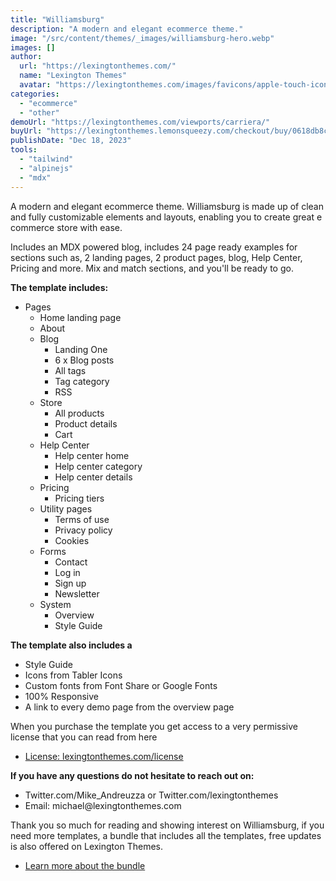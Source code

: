 ```yaml
---
title: "Williamsburg"
description: "A modern and elegant ecommerce theme."
image: "/src/content/themes/_images/williamsburg-hero.webp"
images: []
author:
  url: "https://lexingtonthemes.com/"
  name: "Lexington Themes"
  avatar: "https://lexingtonthemes.com/images/favicons/apple-touch-icon.png"
categories:
  - "ecommerce"
  - "other"
demoUrl: "https://lexingtonthemes.com/viewports/carriera/"
buyUrl: "https://lexingtonthemes.lemonsqueezy.com/checkout/buy/0618db8c-ffa9-43da-a152-eb4b744716d6"
publishDate: "Dec 18, 2023"
tools:
  - "tailwind"
  - "alpinejs"
  - "mdx"
---
```


<p>A modern and elegant ecommerce theme. Williamsburg is made up of clean and fully customizable elements and layouts, enabling you to create great e commerce store with ease.

Includes an MDX powered blog, includes 24 page ready examples for sections such as, 2 landing pages, 2 product pages, blog, Help Center, Pricing and more. Mix and match sections, and you'll be ready to go.

</p>
<p><strong>The template includes:</strong></p>
<ul>
  <li>Pages
    <ul>
      <li>Home landing page</li>
      <li>About</li>
      <li>Blog
        <ul>
          <li>Landing One</li>
          <li>6 x Blog posts</li>
          <li>All tags</li>
          <li>Tag category</li>
          <li>RSS</li>
        </ul>
      </li>
      <li>Store
        <ul>
          <li>All products</li>
          <li>Product details</li>
          <li>Cart</li>
        </ul>
      </li>
      <li>Help Center
        <ul>
          <li>Help center home</li>
          <li>Help center category</li>
          <li>Help center details</li>
        </ul>
      </li>
      <li>Pricing
        <ul>
          <li>Pricing tiers</li>
        </ul>
      </li>
      <li>Utility pages
        <ul>
          <li>Terms of use</li>
          <li>Privacy policy</li>
          <li>Cookies</li>
        </ul>
      </li>
      <li>Forms
        <ul>
          <li>Contact</li>
          <li>Log in</li>
          <li>Sign up</li>
          <li>Newsletter</li>
        </ul>
      </li>
      <li>System
        <ul>
          <li>Overview</li>
          <li>Style Guide</li>
        </ul>
      </li>
    </ul>
  </li>
</ul>
<p><strong>The template also includes a</strong></p>
<ul>
  <li>Style Guide</li>
  <li>Icons from Tabler Icons</li>
  <li>Custom fonts from Font Share or Google Fonts</li>
  <li>100%&nbsp;Responsive</li>
  <li>A link to every demo page from the overview page</li>
</ul>
<p>When you purchase the template you get access to a very permissive license that you can read from here</p>
<ul>
  <li><a href="https://lexingtonthemes.com/license/" rel="noopener noreferrer" target="_blank">License: lexingtonthemes.com/license</a></li>
</ul>
<p><strong>If you have any questions do not hesitate to reach out on:</strong></p>
<ul>
  <li>Twitter.com/Mike_Andreuzza or&nbsp;Twitter.com/lexingtonthemes</li>
  <li>Email: michael@lexingtonthemes.com</li>
</ul>
<p>Thank you so much for reading and showing interest on Williamsburg, if you need more templates, a bundle that includes all the templates, free updates is also offered on Lexington Themes.&nbsp;</p>
<ul>
  <li><a href="https://lexingtonthemes.com/pricing/" rel="noopener noreferrer" target="_blank">Learn more about the bundle</a></li>
</ul>
